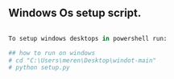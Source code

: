 ## Windows Os setup script.

```python

To setup windows desktops in powershell run:

## how to run on windows
# cd "C:\Users\meren\Desktop\windot-main"
# python setup.py
```
